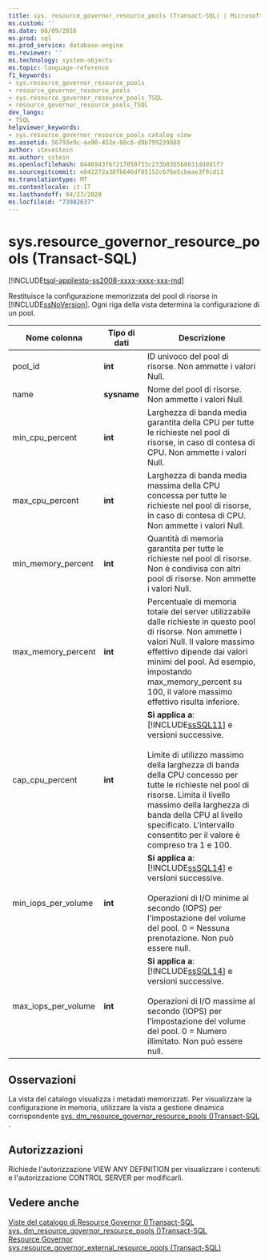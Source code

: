 ```yaml
---
title: sys. resource_governor_resource_pools (Transact-SQL) | Microsoft Docs
ms.custom: ''
ms.date: 08/09/2016
ms.prod: sql
ms.prod_service: database-engine
ms.reviewer: ''
ms.technology: system-objects
ms.topic: language-reference
f1_keywords:
- sys.resource_governor_resource_pools
- resource_governor_resource_pools
- sys.resource_governor_resource_pools_TSQL
- resource_governor_resource_pools_TSQL
dev_langs:
- TSQL
helpviewer_keywords:
- sys.resource_governor_resource_pools catalog view
ms.assetid: 56793e9c-aa90-452e-88c6-d9b799239888
author: stevestein
ms.author: sstein
ms.openlocfilehash: 0446943767217050753c233b03b5b8031dddd1f7
ms.sourcegitcommit: e042272a38fb646df05152c676e5cbeae3f9cd13
ms.translationtype: MT
ms.contentlocale: it-IT
ms.lasthandoff: 04/27/2020
ms.locfileid: "73982637"
---
```

# <a name="sysresource_governor_resource_pools-transact-sql"></a>sys.resource_governor_resource_pools (Transact-SQL)
[!INCLUDE[tsql-appliesto-ss2008-xxxx-xxxx-xxx-md](../../includes/tsql-appliesto-ss2008-xxxx-xxxx-xxx-md.md)]

  Restituisce la configurazione memorizzata del pool di risorse in [!INCLUDE[ssNoVersion](../../includes/ssnoversion-md.md)]. Ogni riga della vista determina la configurazione di un pool.  
  
|Nome colonna|Tipo di dati|Descrizione|  
|-----------------|---------------|-----------------|  
|pool_id|**int**|ID univoco del pool di risorse. Non ammette i valori Null.|  
|name|**sysname**|Nome del pool di risorse. Non ammette i valori Null.|  
|min_cpu_percent|**int**|Larghezza di banda media garantita della CPU per tutte le richieste nel pool di risorse, in caso di contesa di CPU. Non ammette i valori Null.|  
|max_cpu_percent|**int**|Larghezza di banda media massima della CPU concessa per tutte le richieste nel pool di risorse, in caso di contesa di CPU. Non ammette i valori Null.|  
|min_memory_percent|**int**|Quantità di memoria garantita per tutte le richieste nel pool di risorse. Non è condivisa con altri pool di risorse. Non ammette i valori Null.|  
|max_memory_percent|**int**|Percentuale di memoria totale del server utilizzabile dalle richieste in questo pool di risorse. Non ammette i valori Null. Il valore massimo effettivo dipende dai valori minimi del pool. Ad esempio, impostando max_memory_percent su 100, il valore massimo effettivo risulta inferiore.|  
|cap_cpu_percent|**int**|**Si applica a**: [!INCLUDE[ssSQL11](../../includes/sssql11-md.md)] e versioni successive.<br /><br /> Limite di utilizzo massimo della larghezza di banda della CPU concesso per tutte le richieste nel pool di risorse. Limita il livello massimo della larghezza di banda della CPU al livello specificato. L'intervallo consentito per il valore è compreso tra 1 e 100.|  
|min_iops_per_volume|**int**|**Si applica a**: [!INCLUDE[ssSQL14](../../includes/sssql14-md.md)] e versioni successive.<br /><br /> Operazioni di I/O minime al secondo (IOPS) per l'impostazione del volume del pool. 0 = Nessuna prenotazione. Non può essere null.|  
|max_iops_per_volume|**int**|**Si applica a**: [!INCLUDE[ssSQL14](../../includes/sssql14-md.md)] e versioni successive.<br /><br /> Operazioni di I/O massime al secondo (IOPS) per l'impostazione del volume del pool. 0 = Numero illimitato. Non può essere null.|  
  
## <a name="remarks"></a>Osservazioni  
 La vista del catalogo visualizza i metadati memorizzati. Per visualizzare la configurazione in memoria, utilizzare la vista a gestione dinamica corrispondente [sys. dm_resource_governor_resource_pools &#40;&#41;Transact-SQL ](../../relational-databases/system-dynamic-management-views/sys-dm-resource-governor-resource-pools-transact-sql.md).  
  
## <a name="permissions"></a>Autorizzazioni  
 Richiede l'autorizzazione VIEW ANY DEFINITION per visualizzare i contenuti e l'autorizzazione CONTROL SERVER per modificarli.  
  
## <a name="see-also"></a>Vedere anche  
 [Viste del catalogo di Resource Governor &#40;&#41;Transact-SQL](../../relational-databases/system-catalog-views/resource-governor-catalog-views-transact-sql.md)   
 [sys. dm_resource_governor_resource_pools &#40;&#41;Transact-SQL](../../relational-databases/system-dynamic-management-views/sys-dm-resource-governor-resource-pools-transact-sql.md)   
 [Resource Governor](../../relational-databases/resource-governor/resource-governor.md)   
 [sys.resource_governor_external_resource_pools &#40;Transact-SQL&#41;](../../relational-databases/system-catalog-views/sys-resource-governor-external-resource-pools-transact-sql.md)  
  
  
